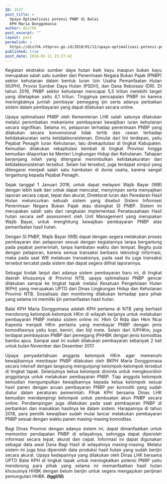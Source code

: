 ```yaml
---
ID: 1537
post_title: >
  Upaya Optimalisasi potensi PNBP di Balai
  KPH Maria Donggomassa
author: dislhk
post_excerpt: ""
layout: post
permalink: >
  https://dislhk.ntbprov.go.id/2018/01/11/upaya-optimalisasi-potensi-pnbp-di-balai-kph-maria-donggomassa/
published: true
post_date: 2018-01-11 15:27:42
---
```

<p style="text-align: justify;">Kegiatan ekstraksi sumber daya hutan baik kayu maupun bukan kayu merupakan salah satu sumber dari Penerimaan Negara Bukan Pajak (PNBP) sektor kehutanan dalam bentuk Iuran Izin Usaha Pemanfaatan Hutan (IIUPH), Provisi Sumber Daya Hutan (PSDH), dan Dana Reboisasi (DR). Di tahun 2016, PNBP sektor kehutanan mencapai 5,5 triliun melebihi target yang ditetapkan yaitu 4,1 triliun. Tingginya pencapaian PNBP ini karena meningkatnya jumlah pembayar pemegang ijin serta adanya perbaikan sistem dalam pembayaran yang dapat dilakukan secara online.</p>
<p style="text-align: justify;">Upaya optimalisasi PNBP oleh Kementerian LHK salah satunya dilakukan melalui perombakan mekanisme pembayaran kewajiban iuran kehutanan secara signifikan. Selama ini, pelaporan terhadap penerimaan PNBP yang dilakukan secara konvensional tidak tertib dan rawan terhadap ketidakakuratan serta ketidakkonsistenan. Dimulai dari lini terdepan, yaitu Pejabat Penagih Iuran Kehutanan, lalu direkapitulasi di tingkat Kabupaten. Kemudian dilakukan rekapitulasi kembali di tingkat Provinsi hingga kemudian dilaporkan ke Menteri Lingkungan Hidup dan Kehutanan. Tahapan berjenjang inilah yang ditengarai menimbulkan ketidakakuratan dan ketidakkonsistenan tersebut. Selain hal tersebut, juga terdapat simpul yang ditengarai menjadi salah satu hambatan di dunia usaha, karena sangat tergantung kepada Pejabat Penagih.</p>
<p style="text-align: justify;">Sejak tanggal 1 Januari 2016, untuk dapat melayani Wajib Bayar (WB) dengan lebih baik dan untuk dapat mencatat, menyimpan serta menyajikan laporan secara cepat, tepat dan akurat, Direktorat Iuran dan Peredaran Hasil Hutan meluncurkan sebuah sistem yang disebut Sistem Informasi Penerimaan Negara Bukan Pajak atau disingkat SI PNBP. Sistem ini merupakan salah satu dari rangkaian implementasi Penatausahaan Hasil hutan secara self assessment oleh Unit Management yang merupakan Wajib Bayar, untuk menghitung kewajiban pembayaran PNBP atas pemanfaatan hasil hutan.</p>
<p style="text-align: justify;">Dengan SI PNBP, Wajib Bayar (WB) dapat dengan segera melakukan proses pembayaran dan pelaporan sesuai dengan kegiatannya tanpa bergantung pada pejabat pemerintah, tanpa hambatan waktu dan tempat. Begitu pula dengan pelaporan, karena semua transaksi berbasis teknologi informasi, maka pada saat WB melakuan transaksinya, pada saat itu juga transaksi tersebut tercatat pada sistem dan dapat segera dilihat laporannya.</p>
<p style="text-align: justify;">Sebagai tindak lanjut dari adanya sistem pembayaran baru ini, di tingkat daerah khususnya di Provinsi NTB, upaya optimalisasi PNBP gencar dilakukan sampai ke tingkat tapak melalui Kesatuan Pengelolaan Hutan (KPH) yang merupakan UPTD dari Dinas Lingkungan Hidup dan Kehutanan Provinsi NTB. Sosialisasi dan monitoring dilakukan terhadap para pihak yang selama ini memiliki ijin pemanfaatan hasil hutan.</p>
<p style="text-align: justify;">Balai KPH Maria Donggomasa adalah KPH pertama di NTB yang berhasil mendorong kelompok-kelompok HKm di wilayah kerjanya untuk melakukan pembayaran PNBP melalui sistem online ini. Hkm Oi Rida dan Hkm Ncai Kapenta menjadi HKm pertama yang membayar PNBP dengan jenis komoditasnya yaitu kopi, kemiri, dan biji mete. Selain dari IUPHKm, juga terdapat pembayaran PNBP dari pemegang IPHHBK dengan jenis komoditas bambu apus. Sampai saat ini sudah dilakukan pembayaran sebanyak 2 kali untuk bulan November dan Desember 2017.</p>
<p style="text-align: justify;">Upaya penyadartahuan anggota kelompok HKm agar memenuhi kewajibannya membayar PNBP dilakukan oleh BKPH Maria Donggomasa secara intensif dengan langsung mengunjungi kelompok-kelompok tersebut di tingkat tapak. Selanjutnya ketua kelompok diminta untuk mengkoordinir anggotanya untuk melakukan pembayaran PNBP. Tiap anggota kelompok kemudian mengumpulkan kewajibannya kepada ketua kelompok sesuai hasil panen dengan acuan pembayaran PNBP per komoditi yang sudah diatur dalam peraturan pemerintah. Pihak KPH bersama Dinas LHK kemudian mendampingi kelompok untuk pembuatan akun PNBP secara online. Pendampingan juga dilakukan pada saat pembayaran PNBP di perbankan dan masukkan hasilnya ke dalam sistem. Harapannya di tahun 2018, para pemilik kewajiban sudah mulai lancar melakukan pembayaran PNBP sesuai dengan waktu panen masing-masing komoditas.</p>
<p style="text-align: justify;">Bagi Dinas Provinsi dengan adanya sistem ini, dapat dimanfaatkan untuk memonitor pendapatan PNBP di wilayahnya, sehingga dapat diperoleh informasi secara tepat, akurat dan cepat. Informasi ini dapat digunakan sebagai data awal Dana Bagi Hasil di wilayahnya masing-masing. Melalui sistem ini juga bisa diperoleh data produksi hasil hutan yang sudah berijin secara akurat. Upaya kedepannya yang dilakukan oleh Dinas LHK bersama UPTD Balai KPH di tingkat tapak untuk meningkatkan potensi PNBP yaitu mendorong para pihak yang selama ini memanfaatkan hasil hutan khususnya HHBK dengan belum berijin untuk segera mengajukan perijinan pemungutan HHBK. <strong>(tggl/lil)</strong></p>